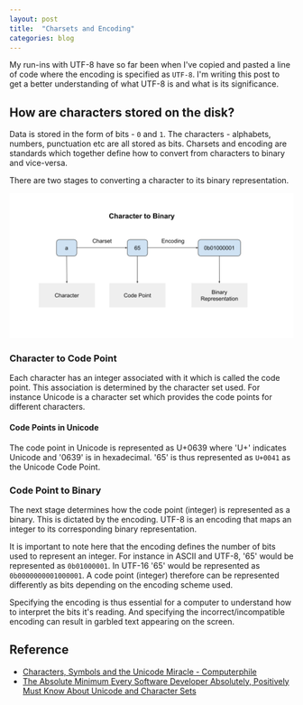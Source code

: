 ```yaml
---
layout: post
title:  "Charsets and Encoding"
categories: blog
---
```


My run-ins with UTF-8 have so far been when I've copied and pasted a line of code where the encoding is specified as `UTF-8`. I'm writing this post to get a better understanding of what UTF-8 is and what is its significance.

## How are characters stored on the disk?

Data is stored in the form of bits - `0` and `1`. The characters - alphabets, numbers, punctuation etc are all stored as bits. Charsets and encoding are standards which together define how to convert from characters to binary and vice-versa.

There are two stages to converting a character to its binary representation. 

![charset-and-encoding](/assets/charset-and-encoding.svg)

### Character to Code Point

Each character has an integer associated with it which is called the code point. This association is determined by the character set used. For instance Unicode is a character set which provides the code points for different characters.

#### Code Points in Unicode
The code point in Unicode is represented as U+0639 where 'U+' indicates Unicode and '0639' is in hexadecimal. '65' is thus represented as `U+0041` as the Unicode Code Point.

### Code Point to Binary

The next stage determines how the code point (integer) is represented as a binary. This is dictated by the encoding. UTF-8 is an encoding that maps an integer to its corresponding binary representation.
   
It is important to note here that the encoding defines the number of bits used to represent an integer. For instance in ASCII and UTF-8, '65' would be represented as `0b01000001`. In UTF-16 '65' would be represented as `0b0000000001000001`. A code point (integer) therefore can be represented differently as bits depending on the encoding scheme used.

Specifying the encoding is thus essential for a computer to understand how to interpret the bits it's reading. And specifying the incorrect/incompatible encoding can result in garbled text appearing on the screen.

## Reference

- [Characters, Symbols and the Unicode Miracle - Computerphile](https://www.youtube.com/watch?v=MijmeoH9LT4&list=PLzH6n4zXuckqmf_xUcvU5caZVoctP2ehL)
- [The Absolute Minimum Every Software Developer Absolutely, Positively Must Know About Unicode and Character Sets](https://www.joelonsoftware.com/2003/10/08/the-absolute-minimum-every-software-developer-absolutely-positively-must-know-about-unicode-and-character-sets-no-excuses/)

